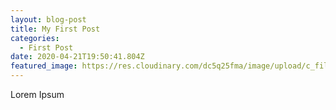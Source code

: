 ```yaml
---
layout: blog-post
title: My First Post
categories:
  - First Post
date: 2020-04-21T19:50:41.804Z
featured_image: https://res.cloudinary.com/dc5q25fma/image/upload/c_fill,f_auto,g_faces,q_auto,w_1000/v1580497220/sunrise-1670979_1920_ocapr5.jpg
---
```

Lorem Ipsum